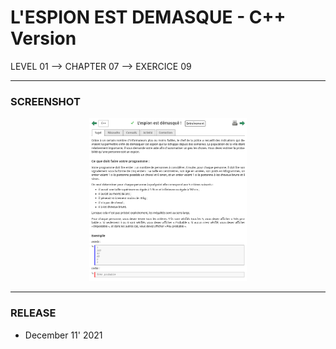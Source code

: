 # L'ESPION EST DEMASQUE - C++ Version
LEVEL 01 --> CHAPTER 07 --> EXERCICE 09

---
### **SCREENSHOT**

<div align="center">
    <img
        src="https://github.com/Ayckinn/CPP/blob/main/FRANCE_IOI/LEVEL_01/Chapter_07/09_espion_demasque/espion.png"
        alt="DEMO"
        style="width:50%">
</div>

---
### **RELEASE**

- December 11' 2021